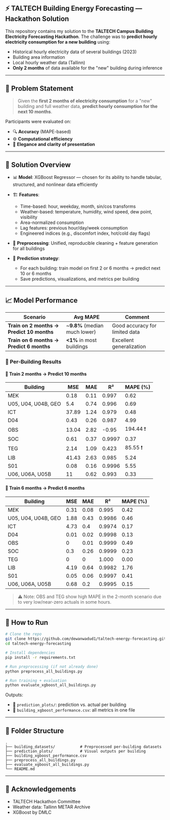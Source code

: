 ## ⚡ TALTECH Building Energy Forecasting — Hackathon Solution

This repository contains my solution to the **TALTECH Campus Building Electricity Forecasting Hackathon**. The challenge was to **predict hourly electricity consumption for a new building** using:

* Historical hourly electricity data of several buildings (2023)
* Building area information
* Local hourly weather data (Tallinn)
* **Only 2 months** of data available for the "new" building during inference

---

## 🎯 Problem Statement

> Given the **first 2 months of electricity consumption** for a "new" building and full weather data, **predict hourly consumption for the next 10 months**.

Participants were evaluated on:

* 🔍 **Accuracy** (MAPE-based)
* ⚙️ **Computational efficiency**
* 🧠 **Elegance and clarity of presentation**

---

## 🧪 Solution Overview

* 📊 **Model**: XGBoost Regressor — chosen for its ability to handle tabular, structured, and nonlinear data efficiently

* 🏗️ **Features**:

  * Time-based: hour, weekday, month, sin/cos transforms
  * Weather-based: temperature, humidity, wind speed, dew point, visibility
  * Area-normalized consumption
  * Lag features: previous hour/day/week consumption
  * Engineered indices (e.g., discomfort index, hot/cold day flags)

* 🧼 **Preprocessing**: Unified, reproducible cleaning + feature generation for all buildings

* 🧠 **Prediction strategy**:

  * For each building: train model on first 2 or 6 months → predict next 10 or 6 months
  * Save predictions, visualizations, and metrics per building

---

## 📈 Model Performance

| Scenario                                  | Avg MAPE                       | Comment                        |
| ----------------------------------------- | ------------------------------ | ------------------------------ |
| **Train on 2 months → Predict 10 months** | \~**9.8%** (median much lower) | Good accuracy for limited data |
| **Train on 6 months → Predict 6 months**  | **<1%** in most buildings      | Excellent generalization       |

### 🏢 Per-Building Results

#### 🔹 Train 2 months → Predict 10 months

| Building            | MSE   | MAE  | R²     | MAPE (%) |
| ------------------- | ----- | ---- | ------ | -------- |
| MEK                 | 0.18  | 0.11 | 0.997  | 0.62     |
| U05, U04, U04B, GEO | 5.4   | 0.74 | 0.996  | 0.69     |
| ICT                 | 37.89 | 1.24 | 0.979  | 0.48     |
| D04                 | 0.43  | 0.26 | 0.987  | 4.99     |
| OBS                 | 13.04 | 2.82 | -0.95  | 194.44 ❗ |
| SOC                 | 0.61  | 0.37 | 0.9997 | 0.37     |
| TEG                 | 2.14  | 1.09 | 0.423  | 85.55 ❗  |
| LIB                 | 41.43 | 2.63 | 0.985  | 5.24     |
| S01                 | 0.08  | 0.16 | 0.9996 | 5.55     |
| U06, U06A, U05B     | 11    | 0.62 | 0.993  | 0.33     |

#### 🔹 Train 6 months → Predict 6 months

| Building            | MSE  | MAE  | R²     | MAPE (%) |
| ------------------- | ---- | ---- | ------ | -------- |
| MEK                 | 0.31 | 0.08 | 0.995  | 0.42     |
| U05, U04, U04B, GEO | 1.88 | 0.43 | 0.9986 | 0.46     |
| ICT                 | 4.73 | 0.4  | 0.9974 | 0.17     |
| D04                 | 0.01 | 0.02 | 0.9998 | 0.13     |
| OBS                 | 0    | 0.01 | 0.9999 | 0.49     |
| SOC                 | 0.3  | 0.26 | 0.9999 | 0.23     |
| TEG                 | 0    | 0    | 1.000  | 0.00     |
| LIB                 | 4.19 | 0.64 | 0.9982 | 1.76     |
| S01                 | 0.05 | 0.06 | 0.9997 | 0.41     |
| U06, U06A, U05B     | 0.68 | 0.2  | 0.9995 | 0.15     |

> ⚠️ Note: OBS and TEG show high MAPE in the 2-month scenario due to very low/near-zero actuals in some hours.

---

## 🚀 How to Run

```bash
# Clone the repo
git clone https://github.com/dewanwadud1/taltech-energy-forecasting.git
cd taltech-energy-forecasting

# Install dependencies
pip install -r requirements.txt

# Run preprocessing (if not already done)
python preprocess_all_buildings.py

# Run training + evaluation
python evaluate_xgboost_all_buildings.py
```

Outputs:

* 📁 `prediction_plots/`: prediction vs. actual per building
* 📄 `building_xgboost_performance.csv`: all metrics in one file

---

## 📂 Folder Structure

```
.
├── building_datasets/           # Preprocessed per-building datasets
├── prediction_plots/            # Visual outputs per building
├── building_xgboost_performance.csv
├── preprocess_all_buildings.py
├── evaluate_xgboost_all_buildings.py
└── README.md
```

---

## 🙌 Acknowledgements

* TALTECH Hackathon Committee
* Weather data: Tallinn METAR Archive
* XGBoost by DMLC